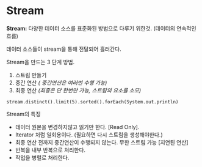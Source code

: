# Stream

**Stream:** 다양한 데이터 소스를 표준화된 방법으로 다루기 위한것. (데이터의 연속적인 흐름)

데이터 소스들이 stream을 통해 전달되어 흘러간다.

Stream을 만드는 3 단계 방법.

1. 스트림 만들기
2. 중간 연산 *( 중간연산은 여러번 수행 가능)*
3. 최종 연산 *(최종은 단 한번만 가능, 스트림의 요소를 소모)*

`stream.distinct().limit(5).sorted().forEach(System.out.println)`

Stream의 특징

- 데이터 원본을 변경하지않고 읽기만 한다. [Read Only].
- Iterator 처럼 일회용이다. (필요하면 다시 스트림을 생성해야한다.)
- 최종 연산 전까지 중간연산이 수행되지 않는다. 무한 스트림 가능 [지연된 연산]
- 반복을 내부 반복으로 처리한다.
- 작업을 병렬로 처리한다.
